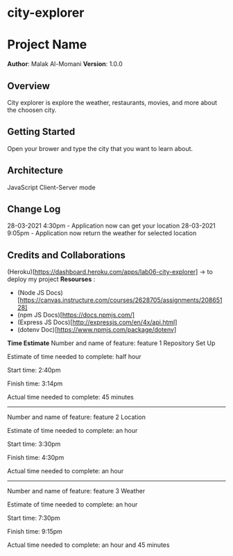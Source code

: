 # city-explorer

# Project Name

**Author**: Malak Al-Momani
**Version**: 1.0.0 

## Overview
City explorer is explore the weather, restaurants, movies, and more about the choosen city.

## Getting Started
Open your brower and type the city that you want to learn about.

## Architecture
JavaScript
Client-Server mode

## Change Log
28-03-2021 4:30pm - Application now can get your location
28-03-2021 9:05pm - Application now return the weather for selected location

## Credits and Collaborations
(Heroku)[https://dashboard.heroku.com/apps/lab06-city-explorer] -> to deploy my project
**Resourses** :
- (Node JS Docs)[https://canvas.instructure.com/courses/2628705/assignments/20865128]
- (npm JS Docs)[https://docs.npmjs.com/]
- (Express JS Docs)[http://expressjs.com/en/4x/api.html]
- (dotenv Doc)[https://www.npmjs.com/package/dotenv]



**Time Estimate**
Number and name of feature: feature 1 Repository Set Up

Estimate of time needed to complete: half hour

Start time: 2:40pm

Finish time: 3:14pm

Actual time needed to complete: 45 minutes

------------------------------------------------------------
Number and name of feature: feature 2 Location

Estimate of time needed to complete: an hour

Start time: 3:30pm

Finish time: 4:30pm

Actual time needed to complete: an hour

------------------------------------------------------------
Number and name of feature: feature 3 Weather

Estimate of time needed to complete: an hour

Start time: 7:30pm

Finish time: 9:15pm

Actual time needed to complete: an hour and 45 minutes